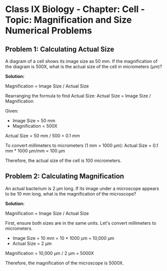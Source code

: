 # Class IX Biology - Chapter: Cell - Topic: Magnification and Size Numerical Problems

## Problem 1: Calculating Actual Size

A diagram of a cell shows its image size as 50 mm. If the magnification of the diagram is 500X, what is the actual size of the cell in micrometers (µm)?

**Solution:**

Magnification = Image Size / Actual Size

Rearranging the formula to find Actual Size:
Actual Size = Image Size / Magnification

Given:
*   Image Size = 50 mm
*   Magnification = 500X

Actual Size = 50 mm / 500 = 0.1 mm

To convert millimeters to micrometers (1 mm = 1000 µm):
Actual Size = 0.1 mm * 1000 µm/mm = 100 µm

Therefore, the actual size of the cell is 100 micrometers.

## Problem 2: Calculating Magnification

An actual bacterium is 2 µm long. If its image under a microscope appears to be 10 mm long, what is the magnification of the microscope?

**Solution:**

Magnification = Image Size / Actual Size

First, ensure both sizes are in the same units. Let's convert millimeters to micrometers.

*   Image Size = 10 mm = 10 * 1000 µm = 10,000 µm
*   Actual Size = 2 µm

Magnification = 10,000 µm / 2 µm = 5000X

Therefore, the magnification of the microscope is 5000X.